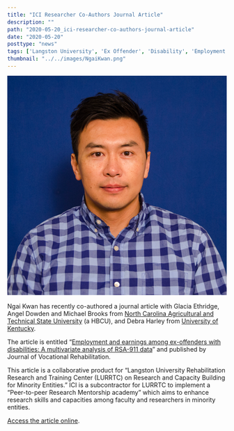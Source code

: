 ```yaml
---
title: "ICI Researcher Co-Authors Journal Article"
description: ""
path: "2020-05-20_ici-researcher-co-authors-journal-article"
date: "2020-05-20"
posttype: "news"
tags: ['Langston University', 'Ex Offender', 'Disability', 'Employment', 'Earnings']
thumbnail: "../../images/NgaiKwan.png"
---
```


![Researcher Ngai Kwan](../../images/NgaiKwan.png)



Ngai Kwan has recently co-authored a journal article with Glacia Ethridge, Angel Dowden and Michael Brooks from  [North Carolina Agricultural and Technical State University](https://www.ncat.edu/)  (a HBCU), and Debra Harley from  [University of Kentucky](http://www.uky.edu/UKHome/).

The article is entitled “[Employment and earnings among ex-offenders with disabilities: A multivariate analysis of RSA-911 data](https://content.iospress.com/articles/journal-of-vocational-rehabilitation/jvr201077)” and published by Journal of Vocational Rehabilitation.

This article is a collaborative product for “Langston University Rehabilitation Research and Training Center (LURRTC) on Research and Capacity Building for Minority Entities.” ICI is a subcontractor for LURRTC to implement a “Peer-to-peer Research Mentorship academy” which aims to enhance research skills and capacities among faculty and researchers in minority entities.

[Access the article online](https://content.iospress.com/articles/journal-of-vocational-rehabilitation/jvr201077).
